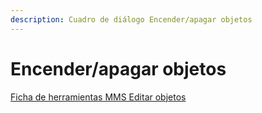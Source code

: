 ```yaml
---
description: Cuadro de diálogo Encender/apagar objetos
---
```


# Encender/apagar objetos

[Ficha de herramientas MMS Editar objetos](./)

